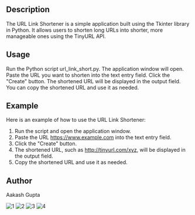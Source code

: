 ## Description
The URL Link Shortener is a simple application built using the Tkinter library in Python. 
It allows users to shorten long URLs into shorter, more manageable ones using the TinyURL API.

## Usage
Run the Python script url_link_short.py.
The application window will open.
Paste the URL you want to shorten into the text entry field.
Click the "Create" button.
The shortened URL will be displayed in the output field.
You can copy the shortened URL and use it as needed.

## Example
Here is an example of how to use the URL Link Shortener:

1. Run the script and open the application window.
2. Paste the URL https://www.example.com into the text entry field.
3. Click the "Create" button.
4. The shortened URL, such as http://tinyurl.com/xyz, will be displayed in the output field.
5. Copy the shortened URL and use it as needed.

## Author
Aakash Gupta


![1](https://github.com/Lofs1708/Python-Project/assets/43983317/0f793804-8fc4-4283-a4b1-6b67d9b591e5)
![2](https://github.com/Lofs1708/Python-Project/assets/43983317/189a2506-be0f-4808-ba93-283d98618f59)
![3](https://github.com/Lofs1708/Python-Project/assets/43983317/89a7e3bc-f3e2-4e3a-bd2b-54dc2db8c0b4)
![4](https://github.com/Lofs1708/Python-Project/assets/43983317/b3438ed6-35c4-40df-947e-a07927a0986f)
